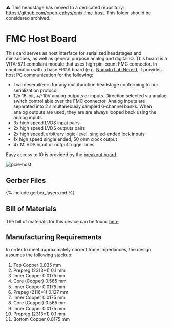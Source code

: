 :warning: This headstage has moved to a dedicated repository: https://github.com/open-ephys/onix-fmc-host.
This folder should be considered archived.

# FMC Host Board
This card serves as host interface for serialized headstages and miniscopes, as
well as general purpose analog and digital IO. This board is a VITA-57.1
compliant module that uses high pin-count FMC connector. In combination with a
base FPGA board (e.g. [Numato Lab
Nereid](https://numato.com/product/nereid-kintex-7-pci-express-fpga-development-board),
it provides host PC communication for the following:

- Two deserailizers for any multifunction headstage conforming to our
  serialization protocol
- 12x 16-bit, +/-10V analog outputs or inputs. Direction selected via analog
  switch controllable over the FMC connector. Analog inputs are separated into
  2 simultaneously sampled 6-channel banks. When analog outputs are used, they
  are are always looped back using the analog inputs.
- 3x high speed LVDS input pairs
- 2x high speed LVDS outputs pairs
- 2x high speed, arbitrary logic-level, singled-ended lock inputs
- 1x high speed single ended, 50 ohm clock output
- 4x MLVDS input or output trigger lines

Easy access to IO is provided by the [breakout board](../breakout/README.md).

![pcie-host](./img/fmc-host.png)

## Gerber Files
{% include gerber_layers.md %}

## Bill of Materials
The bill of materials for this device can be found
[here](https://docs.google.com/spreadsheets/d/1F-KWcdvH_63iXjZf0cgCfDiFX6XXW3qw6rlR8DZrFpQ/edit#gid=1976092058).

## Manufacturing Requirements
In order to meet approximately correct trace impedances, the design assumes the following stackup:

1. Top Copper 0.035 mm
1. Prepreg (2313\*1) 0.1 mm
1. Inner Copper 0.0175 mm
1. Core (Copper) 0.565 mm
1. Inner Copper 0.0175 mm
1. Prepeg (2116\*1) 0.127 mm
1. Inner Copper 0.0175 mm
1. Core (Copper) 0.565 mm
1. Inner Copper 0.0175 mm
1. Prepreg (2313\*1) 0.1 mm
1. Bottom Copper 0.0175 mm
